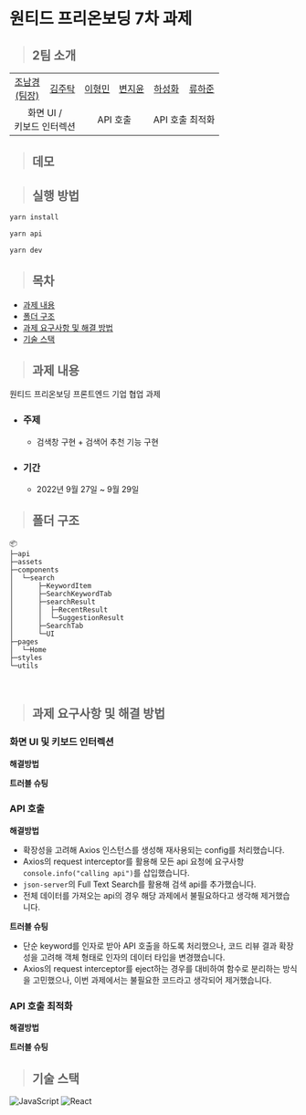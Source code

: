# 원티드 프리온보딩 7차 과제

> ## 2팀 소개

<table>
  <tr>
    <td height="50px" align="center"><a href="https://github.com/nknkcho">조남경<br>(팀장)</a></td>
    <td height="50px" align="center"><a href="https://github.com/Taak-e">김주탁</a></td>
    <td height="50px" align="center"><a href="https://github.com/
hyoungqu23">이형민</a></td>
    <td height="50px" align="center"><a href="https://github.com/
wldbszpflrxj">변지윤</a></td>
    <td height="50px" align="center"><a href="https://github.com/hasunghwa">하성화</a></td>
    <td height="50px" align="center"><a href="https://github.com/HaJunRyu">류하준</a></td>
  </tr>
  <tr>
    <td align="center" colspan="2">화면 UI / 
    <br/>키보드 인터렉션</td>
    <td align="center" colspan="2">API 호출</td>
    <td align="center" colspan="2">API 호출 최적화</td>
  </tr>
</table>

> ## 데모

> ## 실행 방법

```sh
yarn install

yarn api

yarn dev
```

> ## 목차

- [과제 내용](#과제-내용)
- [폴더 구조](#폴더-구조)
- [과제 요구사항 및 해결 방법](#과제-요구사항-및-해결-방법)
- [기술 스택](#기술-스택)

> ## 과제 내용

원티드 프리온보딩 프론트엔드 기업 협업 과제

- ### 주제

  - 검색창 구현 + 검색어 추천 기능 구현

- ### 기간
  - 2022년 9월 27일 ~ 9월 29일

> ## 폴더 구조

```
📦
├─api
├─assets
├─components
│  └─search
│      ├─KeywordItem
│      ├─SearchKeywordTab
│      ├─searchResult
│      │  ├─RecentResult
│      │  └─SuggestionResult
│      ├─SearchTab
│      └─UI
├─pages
│  └─Home
├─styles
└─utils

```

<br/>

> ## 과제 요구사항 및 해결 방법

### 화면 UI 및 키보드 인터렉션

**해결방법**

**트러블 슈팅**

### API 호출

**해결방법**

- 확장성을 고려해 Axios 인스턴스를 생성해 재사용되는 config를 처리했습니다.
- Axios의 request interceptor를 활용해 모든 api 요청에 요구사항 `console.info("calling api")`를 삽입했습니다.
- `json-server`의 Full Text Search를 활용해 검색 api를 추가했습니다.
- 전체 데이터를 가져오는 api의 경우 해당 과제에서 불필요하다고 생각해 제거했습니다.

**트러블 슈팅**

- 단순 keyword를 인자로 받아 API 호출을 하도록 처리했으나, 코드 리뷰 결과 확장성을 고려해 객체 형태로 인자의 데이터 타입을 변경했습니다.
- Axios의 request interceptor를 eject하는 경우를 대비하여 함수로 분리하는 방식을 고민했으나, 이번 과제에서는 불필요한 코드라고 생각되어 제거했습니다.

### API 호출 최적화

**해결방법**

**트러블 슈팅**

> ## 기술 스택

![JavaScript](https://img.shields.io/badge/JavaScript-F7DF1E?style=for-the-badge&logo=javascript&logoColor=black)
![React](https://img.shields.io/badge/React-20232A?style=for-the-badge&logo=react&logoColor=61DAFB)
